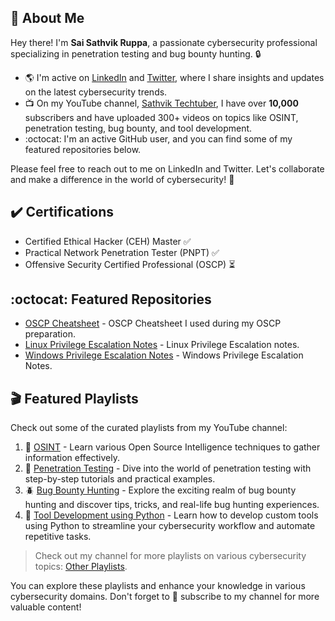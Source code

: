 ## :wave: About Me

Hey there! I'm **Sai Sathvik Ruppa**, a passionate cybersecurity professional specializing in penetration testing and bug bounty hunting. :lock:

- :earth_americas: I'm active on [LinkedIn](https://www.linkedin.com/in/saisathvikruppa/) and [Twitter](https://www.twitter.com/nullshock1), where I share insights and updates on the latest cybersecurity trends.
- :tv: On my YouTube channel, [Sathvik Techtuber](https://www.youtube.com/@SathvikTechtuber), I have over **10,000** subscribers and have uploaded 300+ videos on topics like OSINT, penetration testing, bug bounty, and tool development.
- :octocat: I'm an active GitHub user, and you can find some of my featured repositories below.

Please feel free to reach out to me on LinkedIn and Twitter. Let's collaborate and make a difference in the world of cybersecurity! :rocket:

## :heavy_check_mark: Certifications

- Certified Ethical Hacker (CEH) Master :white_check_mark:
- Practical Network Penetration Tester (PNPT) :white_check_mark:
- Offensive Security Certified Professional (OSCP) :hourglass_flowing_sand:

## :octocat: Featured Repositories

- [OSCP Cheatsheet](https://github.com/saisathvik1/OSCP-Cheatsheet) - OSCP Cheatsheet I used during my OSCP preparation.
- [Linux Privilege Escalation Notes](https://github.com/saisathvik1/Linux-Privilege-Escalation-Notes) - Linux Privilege Escalation notes.
- [Windows Privilege Escalation Notes](https://github.com/saisathvik1/Windows-Privilege-Escalation-Notes) - Windows Privilege Escalation Notes.

## :clapper: Featured Playlists

Check out some of the curated playlists from my YouTube channel:

1. :mag_right: [OSINT](https://www.youtube.com/playlist?list=PLlrnAg4kKF3pnWNMsiabIDzvdEeqENwim) - Learn various Open Source Intelligence techniques to gather information effectively.
2. :lock_with_ink_pen: [Penetration Testing](https://www.youtube.com/playlist?list=PLlrnAg4kKF3oaKXZW4z-pHBdoU1bOlXSm) - Dive into the world of penetration testing with step-by-step tutorials and practical examples.
3. :beetle: [Bug Bounty Hunting](https://www.youtube.com/playlist?list=PLlrnAg4kKF3r26OIyfoYQQ-YqySE3fyE_) - Explore the exciting realm of bug bounty hunting and discover tips, tricks, and real-life bug hunting experiences.
4. :wrench: [Tool Development using Python](https://www.youtube.com/playlist?list=PLlrnAg4kKF3opRiK2hbV_kuvCwBaXxvTv) - Learn how to develop custom tools using Python to streamline your cybersecurity workflow and automate repetitive tasks.

> Check out my channel for more playlists on various cybersecurity topics: [Other Playlists](https://www.youtube.com/@SathvikTechtuber/playlists).

You can explore these playlists and enhance your knowledge in various cybersecurity domains. Don't forget to :bell: subscribe to my channel for more valuable content!
